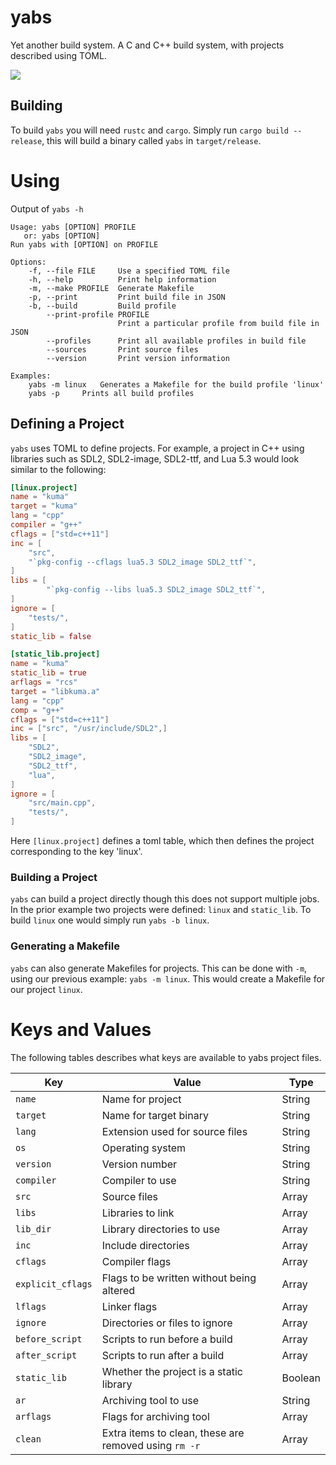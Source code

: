 # yabs
Yet another build system. A C and C++ build system, with projects described
using TOML.

[![](https://gitlab.com/0X1A/yabs/badges/master/build.svg)](https://gitlab.com/0X1A/yabs/builds)

## Building
To build `yabs` you will need `rustc` and `cargo`. Simply run `cargo build
--release`, this will build a binary called `yabs` in `target/release`.

# Using
Output of `yabs -h`
```
Usage: yabs [OPTION] PROFILE
   or: yabs [OPTION]
Run yabs with [OPTION] on PROFILE

Options:
    -f, --file FILE     Use a specified TOML file
    -h, --help          Print help information
    -m, --make PROFILE  Generate Makefile
    -p, --print         Print build file in JSON
    -b, --build         Build profile
        --print-profile PROFILE
                        Print a particular profile from build file in JSON
        --profiles      Print all available profiles in build file
        --sources       Print source files
        --version       Print version information

Examples:
	yabs -m linux	Generates a Makefile for the build profile 'linux'
	yabs -p		Prints all build profiles

```

## Defining a Project
`yabs` uses TOML to define projects. For example, a project in C++ using libraries such as SDL2, SDL2-image, SDL2-ttf, and Lua 5.3 would look similar to the following:

```toml
[linux.project]
name = "kuma"
target = "kuma"
lang = "cpp"
compiler = "g++"
cflags = ["std=c++11"]
inc = [
    "src",
    "`pkg-config --cflags lua5.3 SDL2_image SDL2_ttf`",
]
libs = [
        "`pkg-config --libs lua5.3 SDL2_image SDL2_ttf`",
]
ignore = [
	"tests/",
]
static_lib = false

[static_lib.project]
name = "kuma"
static_lib = true
arflags = "rcs"
target = "libkuma.a"
lang = "cpp"
comp = "g++"
cflags = ["std=c++11"]
inc = ["src", "/usr/include/SDL2",]
libs = [
	"SDL2",
	"SDL2_image",
	"SDL2_ttf",
	"lua",
]
ignore = [
	"src/main.cpp",
	"tests/",
]
```

Here `[linux.project]` defines a toml table, which then defines the project corresponding to the key 'linux'.

### Building a Project
`yabs` can build a project directly though this does not support multiple jobs. In the prior example two projects were defined: `linux` and `static_lib`. To build `linux` one would simply run `yabs -b linux`.

### Generating a Makefile
`yabs` can also generate Makefiles for projects. This can be done with `-m`, using our previous example: `yabs -m linux`. This would create a Makefile for our project `linux`.

# Keys and Values
The following tables describes what keys are available to yabs project files.

| Key    | Value                           | Type |
| ---    | -----                           | ---- |
| `name`   | Name for project                | String |
| `target` | Name for target binary          | String |
| `lang`   | Extension used for source files | String |
| `os` | Operating system | String |
| `version` | Version number | String |
| `compiler` | Compiler to use | String |
| `src` | Source files | Array |
| `libs` | Libraries to link | Array |
| `lib_dir` | Library directories to use | Array |
| `inc` | Include directories | Array |
| `cflags` | Compiler flags | Array |
| `explicit_cflags` | Flags to be written without being altered | Array |
| `lflags` | Linker flags | Array |
| `ignore` | Directories or files to ignore | Array |
| `before_script` | Scripts to run before a build | Array |
| `after_script` |  Scripts to run after a build | Array |
| `static_lib` | Whether the project is a static library | Boolean |
| `ar` | Archiving tool to use | String |
| `arflags` | Flags for archiving tool | Array |
| `clean` | Extra items to clean, these are removed using `rm -r` | Array |
